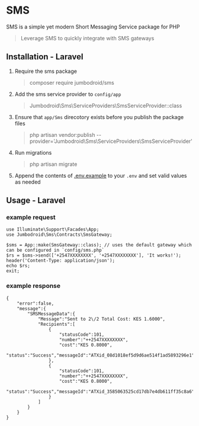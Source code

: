 # SMS

SMS is a simple yet modern Short Messaging Service package for PHP

>Leverage SMS to quickly integrate with SMS gateways

## Installation - Laravel

1. Require the sms package
    >composer require jumbodroid/sms

2. Add the sms service provider to `config/app`
    >Jumbodroid\Sms\ServiceProviders\SmsServiceProvider::class

2. Ensure that `app/Sms` direcotory exists before you publish the package files
    >php artisan vendor:publish --provider='Jumbodroid\Sms\ServiceProviders\SmsServiceProvider'

3. Run migrations
    >php artisan migrate

4. Append the contents of [.env.example](.env.example) to your `.env` and set valid values as needed

## Usage - Laravel

### example request
    use Illuminate\Support\Facades\App;
    use Jumbodroid\Sms\Contracts\SmsGateway;

    $sms = App::make(SmsGateway::class); // uses the default gateway which can be configured in `config/sms.php`
    $rs = $sms->send(['+2547XXXXXXXX', '+2547XXXXXXXX'], 'It works!');
    header('Content-Type: application/json');
    echo $rs;
    exit;

### example response
    {
        "error":false,
        "message":{
            "SMSMessageData":{
                "Message":"Sent to 2\/2 Total Cost: KES 1.6000",
                "Recipients":[
                    {
                        "statusCode":101,
                        "number":"++2547XXXXXXXX",
                        "cost":"KES 0.8000",
                        "status":"Success","messageId":"ATXid_08d1018ef5d9d6ae514f1ad5893296e1"
                    },
                    {
                        "statusCode":101,
                        "number":"++2547XXXXXXXX",
                        "cost":"KES 0.8000",
                        "status":"Success","messageId":"ATXid_3585063525cd17db7e4db611ff35c8a6"
                    }
                ]
            }
        }
    }

